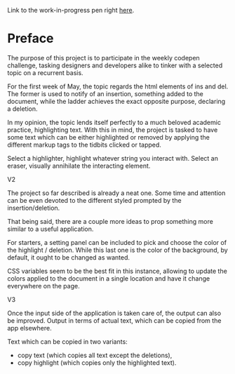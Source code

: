 Link to the work-in-progress pen right [here]().

# Preface 

The purpose of this project is to participate in the weekly codepen challenge, tasking designers and developers alike to tinker with a selected topic on a recurrent basis. 

For the first week of May, the topic regards the html elements of ins and del. The former is used to notify of an insertion, something added to the document, while the ladder achieves the exact opposite purpose, declaring a deletion. 

In my opinion, the topic lends itself perfectly to a much beloved academic practice, highlighting text. With this in mind, the project is tasked to have some text which can be either highlighted or removed by applying the different markup tags to the tidbits clicked or tapped. 

Select a highlighter, highlight whatever string you interact with. 
Select an eraser, visually annihilate the interacting element. 

V2

The project so far described is already a neat one. Some time and attention can be even devoted to the different styled prompted by the insertion/deletion. 

That being said, there are a couple more ideas to prop something more similar to a useful application. 

For starters, a setting panel can be included to pick and choose the color of the highlight / deletion. While this last one is the color of the background, by default, it ought to be changed as wanted. 

CSS variables seem to be the best fit in this instance, allowing to update the colors applied to the document in a single location and have it change everywhere on the page. 

V3

Once the input side of the application is taken care of, the output can also be improved. Output in terms of actual text, which can be copied from the app elsewhere. 

Text which can be copied in two variants:

- copy text (which copies all text except the deletions), 
- copy highlight (which copies only the highlighted text). 
